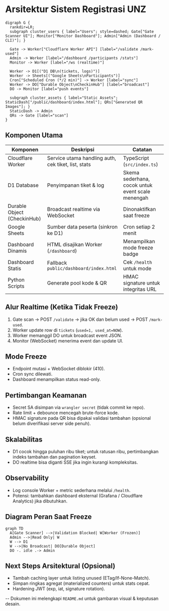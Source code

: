 # Arsitektur Sistem Registrasi UNZ

```mermaid
digraph G {
  rankdir=LR;
  subgraph cluster_users { label="Users"; style=dashed; Gate["Gate Scanner UI"]; Monitor["Monitor Dashboard"]; Admin["Admin (Dashboard / CLI)"]; }

  Gate -> Worker["Cloudflare Worker API"] [label="/validate /mark-used"]
  Admin -> Worker [label="/dashboard /participants /stats"]
  Monitor -> Worker [label="/ws (realtime)"]

  Worker -> D1[("D1 DB\n(tickets, logs)")]
  Worker -> Sheets[("Google Sheets\nParticipants")]
  Cron["Scheduled Cron (*/2 min)"] -> Worker [label="sync"]
  Worker -> DO["Durable Object\nCheckinHub"] [label="broadcast"]
  DO -> Monitor [label="push events"]

  subgraph cluster_assets { label="Static Assets"; StaticDash["/public/dashboard/index.html"]; QRs["Generated QR Images"]; }
  StaticDash -> Admin
  QRs -> Gate [label="scan"]
}
```

## Komponen Utama
| Komponen | Deskripsi | Catatan |
|----------|-----------|---------|
| Cloudflare Worker | Service utama handling auth, cek tiket, list, stats | TypeScript (`src/index.ts`) |
| D1 Database | Penyimpanan tiket & log | Skema sederhana, cocok untuk event scale menengah |
| Durable Object (CheckinHub) | Broadcast realtime via WebSocket | Dinonaktifkan saat freeze |
| Google Sheets | Sumber data peserta (sinkron ke D1) | Cron setiap 2 menit |
| Dashboard Dinamis | HTML disajikan Worker (`/dashboard`) | Menampilkan mode freeze badge |
| Dashboard Statis | Fallback `public/dashboard/index.html` | Cek `/health` untuk mode |
| Python Scripts | Generate pool kode & QR | HMAC signature untuk integritas URL |

## Alur Realtime (Ketika Tidak Freeze)
1. Gate scan → POST `/validate` → jika OK dan belum used → POST `/mark-used`.
2. Worker update row di `tickets` (`used=1, used_at=NOW`).
3. Worker memanggil DO untuk broadcast event JSON.
4. Monitor (WebSocket) menerima event dan update UI.

## Mode Freeze
- Endpoint mutasi + WebSocket diblokir (410).
- Cron sync dilewati.
- Dashboard menampilkan status read-only.

## Pertimbangan Keamanan
- Secret SA disimpan via `wrangler secret` (tidak commit ke repo).
- Rate limit + debounce mencegah brute-force kode.
- HMAC signature pada QR bisa dipakai validasi tambahan (opsional belum diverifikasi server side penuh).

## Skalabilitas
- D1 cocok hingga puluhan ribu tiket; untuk ratusan ribu, pertimbangkan indeks tambahan dan pagination keyset.
- DO realtime bisa diganti SSE jika ingin kurangi kompleksitas.

## Observability
- Log console Worker + metric sederhana melalui `/health`.
- Potensi: tambahkan dashboard eksternal (Grafana / Cloudflare Analytics) jika dibutuhkan.

## Diagram Peran Saat Freeze
```mermaid
graph TD
  A[Gate Scanner] -->|Validation Blocked| W[Worker (Frozen)]
  Admin -->|Read Only| W
  W --> D1
  W -->|No Broadcast| DO[Durable Object]
  DO -. idle .-> Admin
```

## Next Steps Arsitektural (Opsional)
- Tambah caching layer untuk listing unused (ETag/If-None-Match).
- Simpan ringkas agregat (materialized counters) untuk stats cepat.
- Hardening JWT (exp, iat, signature rotation).

--
Dokumen ini melengkapi `README.md` untuk gambaran visual & keputusan desain.
